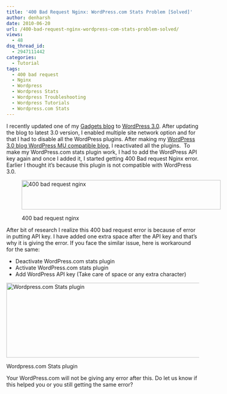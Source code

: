 ```yaml
---
title: '400 Bad Request Nginx: WordPress.com Stats Problem [Solved]'
author: denharsh
date: 2010-06-20
url: /400-bad-request-nginx-wordpress-com-stats-problem-solved/
views:
  - 48
dsq_thread_id:
  - 2947111442
categories:
  - Tutorial
tags:
  - 400 bad request
  - Nginx
  - Wordpress
  - Wordpress Stats
  - Wordpress Troubleshooting
  - Wordpress Tutorials
  - Wordpress.com Stats
---
```

I recently updated one of my <a href="http://www.callingallgeeks.org" onclick="_gaq.push(['_trackEvent', 'outbound-article', 'http://www.callingallgeeks.org', 'Gadgets blo']);" title="Gadgets Blog">Gadgets blo</a>g to <a href="http://wpveda.com/tag/wordpress-3-0/" onclick="_gaq.push(['_trackEvent', 'outbound-article', 'http://wpveda.com/tag/wordpress-3-0/', 'WordPress 3.0']);" >WordPress 3.0</a>. After updating the blog to latest 3.0 version, I enabled <a title="Wordpress 3.0 multiple=">multiple site network option</a> and for that I had to disable all the WordPress plugins. After making my <a href="http://wpveda.com/wordpress-3-0-enable-wordpress-multisite-tutorial/" onclick="_gaq.push(['_trackEvent', 'outbound-article', 'http://wpveda.com/wordpress-3-0-enable-wordpress-multisite-tutorial/', 'WordPress 3.0 blog WordPress MU compatible blog']);" >WordPress 3.0 blog WordPress MU compatible blog</a>, I reactivated all the plugins.  To make my WordPress.com stats plugin work, I had to add the WordPress API key again and once I added it, I started getting 400 Bad request Nginx error. Earlier I thought it&#8217;s because this plugin is not compatible with WordPress 3.0.<figure id="attachment_454" style="width: 520px;" class="wp-caption aligncenter">

[<img class="size-large  wp-image-52785" src="http://cdn.devilsworkshop.org/files/2010/06/wordpress.com-stats-400-bad-request-520x77.jpg" alt="400 bad request nginx" width="520" height="77" />][1]<figcaption class="wp-caption-text">400 bad request nginx</figcaption></figure> 

After bit of research I realize this 400 bad request error is because of error in putting API key. I have added one extra space after the API key and that&#8217;s why it is giving the error. If you face the similar issue, here is workaround for the same:

  * Deactivate WordPress.com stats plugin
  * Activate WordPress.com stats plugin
  * Add WordPress API key (Take care of space or any extra character)<figure id="attachment_455" style="width: 520px;" class="wp-caption aligncenter">

[<img class="size-large wp-image-455" src="http://cdn.devilsworkshop.org/files/2010/06/wordpress-stats-plugin-520x196.jpg" alt="Wordpress.com Stats plugin" width="520" height="196" />][2]<figcaption class="wp-caption-text">Wordpress.com Stats plugin</figcaption></figure> 

Your WordPress.com will not be giving any error after this. Do let us know if this helped you or you still getting the same error?

 [1]: http://cdn.devilsworkshop.org/files/2010/06/wordpress.com-stats-400-bad-request.jpg
 [2]: http://cdn.devilsworkshop.org/files/2010/06/wordpress-stats-plugin.jpg
